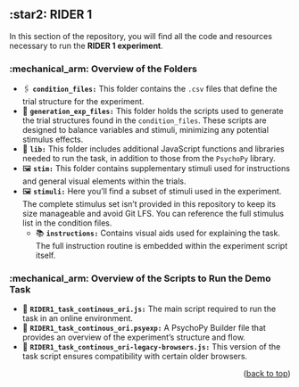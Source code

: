 <h2> :star2: <strong>RIDER 1</strong></h2>

<p>In this section of the repository, you will find all the code and resources necessary to run the <strong>RIDER 1 experiment</strong>.</p>

<h3> :mechanical_arm: <strong>Overview of the Folders</strong></h3>

<ul>
  <li> &#128391; <strong><code>condition_files:</code></strong> This folder contains the <code>.csv</code> files that define the trial structure for the experiment.</li>
  <li> &#128190; <strong><code>generation_exp_files:</code></strong> This folder holds the scripts used to generate the trial structures found in the <code>condition_files</code>. These scripts are designed to balance variables and stimuli, minimizing any potential stimulus effects.</li>
  <li> &#128126; <strong><code>lib:</code></strong> This folder includes additional JavaScript functions and libraries needed to run the task, in addition to those from the <code>PsychoPy</code> library.</li>
  <li> &#128444; <strong><code>stim:</code></strong> This folder contains supplementary stimuli used for instructions and general visual elements within the trials.</li>
  <li> &#128444; <strong><code>stimuli:</code></strong> Here you’ll find a subset of stimuli used in the experiment. The complete stimulus set isn’t provided in this repository to keep its size manageable and avoid Git LFS. You can reference the full stimulus list in the condition files.
    <ul>
      <li> &#128218; <strong><code>instructions:</code></strong> Contains visual aids used for explaining the task. The full instruction routine is embedded within the experiment script itself.</li>
    </ul>
  </li>
</ul>

<h3> :mechanical_arm: <strong>Overview of the Scripts to Run the Demo Task</strong></h3>

<ul>
  <li> &#128126; <strong><code>RIDER1_task_continous_ori.js:</code></strong> The main script required to run the task in an online environment.</li>
  <li> &#128126; <strong><code>RIDER1_task_continous_ori.psyexp:</code></strong> A PsychoPy Builder file that provides an overview of the experiment’s structure and flow.</li>
  <li> &#128126; <strong><code>RIDER1_task_continous_ori-legacy-browsers.js:</code></strong> This version of the task script ensures compatibility with certain older browsers.</li>
</ul>

<p align="right">(<a href="#readme-top">back to top</a>)</p>
